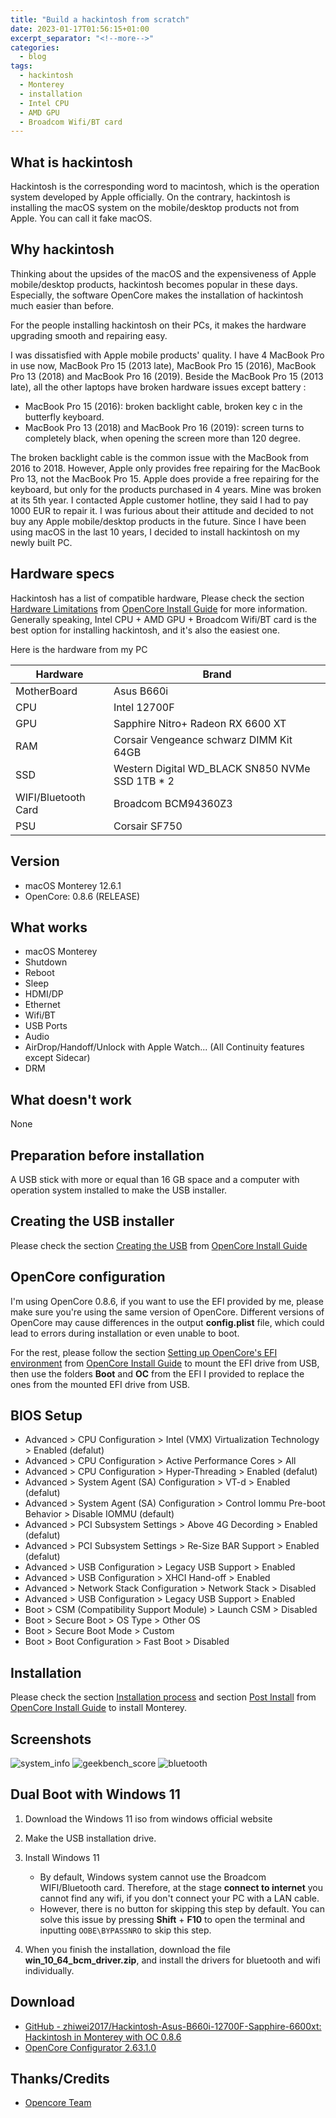 ```yaml
---
title: "Build a hackintosh from scratch"
date: 2023-01-17T01:56:15+01:00
excerpt_separator: "<!--more-->"
categories:
  - blog
tags:
  - hackintosh
  - Monterey
  - installation
  - Intel CPU
  - AMD GPU
  - Broadcom Wifi/BT card
---
```


## What is hackintosh

Hackintosh is the corresponding word to macintosh, which is the operation system developed by Apple officially.
On the contrary, hackintosh is installing the macOS system on the mobile/desktop products not from Apple. You can
call it fake macOS. 

## Why hackintosh
Thinking about the upsides of the macOS and the expensiveness of Apple mobile/desktop products, 
hackintosh becomes popular in these days. Especially, the software OpenCore makes the installation of hackintosh much 
easier than before.

For the people installing hackintosh on their PCs, it makes the hardware upgrading smooth and repairing easy.

I was dissatisfied with Apple mobile products' quality. I have 4 MacBook Pro in use now, MacBook Pro 15 (2013 late),
MacBook Pro 15 (2016), MacBook Pro 13 (2018) and MacBook Pro 16 (2019). Beside the MacBook Pro 15 (2013 late), all 
the other laptops have broken hardware issues except battery :

+ MacBook Pro 15 (2016): broken backlight cable, broken key c in the butterfly keyboard.
+ MacBook Pro 13 (2018) and MacBook Pro 16 (2019): screen turns to completely black, when opening the screen more than 
  120 degree.

The broken backlight cable is the common issue with the MacBook from 2016 to 2018. However,
Apple only provides free repairing for the MacBook Pro 13, not the MacBook Pro 15. Apple does provide a free repairing for
the keyboard, but only for the products purchased in 4 years. Mine was broken at its 5th year. I contacted Apple customer 
hotline, they said I had to pay 1000 EUR to repair it. I was furious about their attitude and decided to not buy any Apple
mobile/desktop products in the future. Since I have been using macOS in the last 10 years, I decided to install hackintosh
on my newly built PC.

## Hardware specs
Hackintosh has a list of compatible hardware, Please check the section 
[Hardware Limitations](https://dortania.github.io/OpenCore-Install-Guide/macos-limits.html) from
[OpenCore Install Guide](https://dortania.github.io/OpenCore-Install-Guide) for more information. 
Generally speaking, Intel CPU + AMD GPU + Broadcom Wifi/BT card is the best option for installing hackintosh, and
it's also the easiest one. 

Here is the hardware from my PC

| Hardware            | Brand                                           |
| ------------------- | ----------------------------------------------- |
| MotherBoard         | Asus B660i                                      |
| CPU                 | Intel 12700F                                    |
| GPU                 | Sapphire Nitro+ Radeon RX 6600 XT               |
| RAM                 | Corsair Vengeance schwarz DIMM Kit 64GB         |
| SSD                 | Western Digital WD_BLACK SN850 NVMe SSD 1TB * 2 |
| WIFI/Bluetooth Card | Broadcom BCM94360Z3                             |
| PSU                 | Corsair SF750                                   |

## Version

+ macOS Monterey 12.6.1
+ OpenCore: 0.8.6 (RELEASE)

## What works

+ macOS Monterey
+ Shutdown
+ Reboot
+ Sleep
+ HDMI/DP
+ Ethernet
+ Wifi/BT
+ USB Ports
+ Audio
+ AirDrop/Handoff/Unlock with Apple Watch... (All Continuity features except Sidecar)
+ DRM

## What doesn't work

None

## Preparation before installation

A USB stick with more or equal than 16 GB space and a computer with operation system installed to make the USB installer.

## Creating the USB installer

Please check the section [Creating the USB](https://dortania.github.io/OpenCore-Install-Guide/installer-guide/) from 
[OpenCore Install Guide](https://dortania.github.io/OpenCore-Install-Guide)

## OpenCore configuration

I'm using OpenCore 0.8.6, if you want to use the EFI provided by me, please make sure you're using the same version of 
OpenCore. Different versions of OpenCore may cause differences in the output **config.plist** file, which could lead to
errors during installation or even unable to boot. 

For the rest, please follow the section [Setting up OpenCore's EFI environment](https://dortania.github.io/OpenCore-Install-Guide/installer-guide/mac-install.html#setting-up-opencore-s-efi-environment) from
[OpenCore Install Guide](https://dortania.github.io/OpenCore-Install-Guide) to mount the EFI drive from USB, then use 
the folders **Boot** and **OC** from the EFI I provided to replace the ones from the mounted EFI drive from USB.

## BIOS Setup

+ Advanced > CPU Configuration > Intel (VMX) Virtualization Technology > Enabled (defalut)
+ Advanced > CPU Configuration > Active Performance Cores > All
+ Advanced > CPU Configuration > Hyper-Threading > Enabled (defalut)
+ Advanced > System Agent (SA) Configuration > VT-d > Enabled (defalut)
+ Advanced > System Agent (SA) Configuration > Control Iommu Pre-boot Behavior > Disable IOMMU (default)
+ Advanced > PCI Subsystem Settings > Above 4G Decording > Enabled (defalut)
+ Advanced > PCI Subsystem Settings > Re-Size BAR Support > Enabled (defalut)
+ Advanced > USB Configuration > Legacy USB Support > Enabled
+ Advanced > USB Configuration > XHCI Hand-off > Enabled
+ Advanced > Network Stack Configuration > Network Stack > Disabled
+ Advanced > USB Configuration > Legacy USB Support > Enabled
+ Boot > CSM (Compatibility Support Module) > Launch CSM > Disabled
+ Boot > Secure Boot > OS Type > Other OS
+ Boot > Secure Boot Mode > Custom
+ Boot > Boot Configuration > Fast Boot > Disabled

## Installation
Please check the section [Installation process](https://dortania.github.io/OpenCore-Install-Guide/installation/installation-process.html#double-checking-your-work)
and section [Post Install](https://dortania.github.io/OpenCore-Post-Install/) from [OpenCore Install Guide](https://dortania.github.io/OpenCore-Install-Guide) to install Monterey.

## Screenshots

![system_info](../../assets/images/system_info.png)
![geekbench_score](../../assets/images/geekbench_score.png)
![bluetooth](../../assets/images/bluetooth.png)

## Dual Boot with Windows 11

1. Download the Windows 11 iso from windows official website
2. Make the USB installation drive.
3. Install Windows 11

    + By default, Windows system cannot use the Broadcom WIFI/Bluetooth card. Therefore, at the stage **connect to internet** you cannot find any wifi, if you don't connect your PC with a LAN cable.
    + However, there is no button for skipping this step by default. You can solve this issue by pressing **Shift** + **F10** to open the terminal and inputting `OOBE\BYPASSNRO` to skip this step.
4. When you finish the installation, download the file **win_10_64_bcm_driver.zip**, and install the drivers for bluetooth and wifi individually.

## Download

+ [GitHub - zhiwei2017/Hackintosh-Asus-B660i-12700F-Sapphire-6600xt: Hackintosh in Monterey with OC 0.8.6](https://github.com/zhiwei2017/Hackintosh-Asus-B660i-12700F-Sapphire-6600xt)
+ [OpenCore Configurator 2.63.1.0](https://mackie100projects.altervista.org/download/opencore-configurator-2-63-1-0/?wpdmdl=2359&refresh=63c6be9aae26f1673969306)

## Thanks/Credits

- [Opencore Team](https://dortania.github.io/getting-started/)